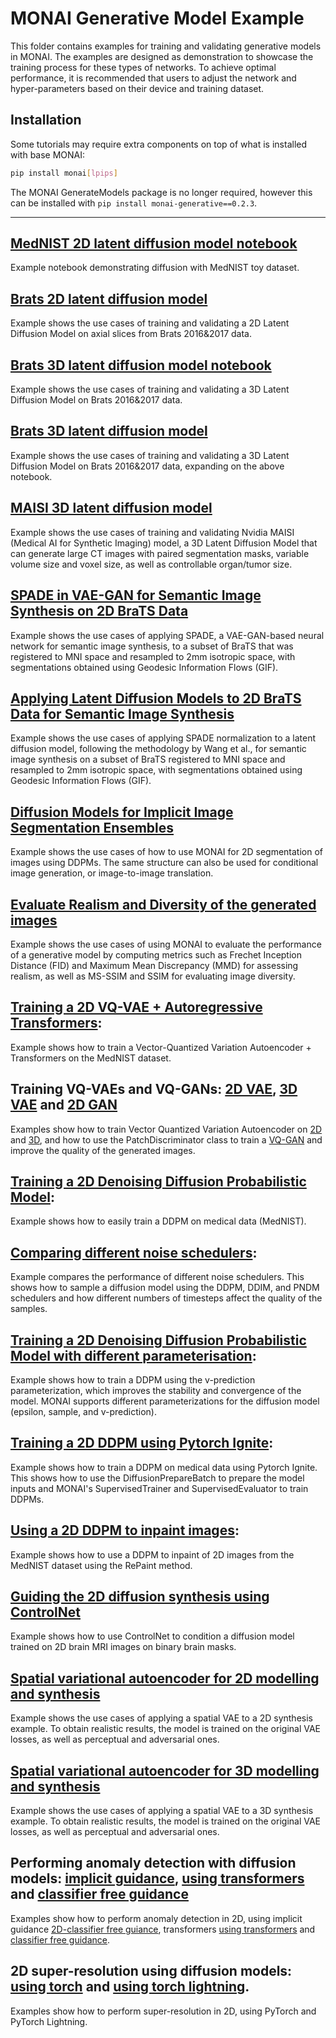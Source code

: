 # MONAI Generative Model Example
This folder contains examples for training and validating generative models in MONAI. The examples are designed as demonstration to showcase the training process for these types of networks. To achieve optimal performance, it is recommended that users to adjust the network and hyper-parameters based on their device and training dataset.

## Installation

Some tutorials may require extra components on top of what is installed with base MONAI:

```bash
pip install monai[lpips]
```

The MONAI GenerateModels package is no longer required, however this can be installed with `pip install monai-generative==0.2.3`.

----

## [MedNIST 2D latent diffusion model notebook](./2d_ldm/2d_ldm_tutorial.ipynb)
Example notebook demonstrating diffusion with MedNIST toy dataset.

## [Brats 2D latent diffusion model](./2d_ldm/README.md)
Example shows the use cases of training and validating a 2D Latent Diffusion Model on axial slices from Brats 2016&2017 data.

## [Brats 3D latent diffusion model notebook](./3d_ldm/3d_ldm_tutorial.ipynb)
Example shows the use cases of training and validating a 3D Latent Diffusion Model on Brats 2016&2017 data.

## [Brats 3D latent diffusion model](./3d_ldm/README.md)
Example shows the use cases of training and validating a 3D Latent Diffusion Model on Brats 2016&2017 data, expanding on the above notebook.

## [MAISI 3D latent diffusion model](./maisi/README.md)
Example shows the use cases of training and validating Nvidia MAISI (Medical AI for Synthetic Imaging) model, a 3D Latent Diffusion Model that can generate large CT images with paired segmentation masks, variable volume size and voxel size, as well as controllable organ/tumor size.

## [SPADE in VAE-GAN for Semantic Image Synthesis on 2D BraTS Data](./spade_gan/spade_gan.ipynb)
Example shows the use cases of applying SPADE, a VAE-GAN-based neural network for semantic image synthesis, to a subset of BraTS that was registered to MNI space and resampled to 2mm isotropic space, with segmentations obtained using Geodesic Information Flows (GIF).

## [Applying Latent Diffusion Models to 2D BraTS Data for Semantic Image Synthesis](./spade_ldm/spade_ldm_brats.ipynb)
Example shows the use cases of applying SPADE normalization to a latent diffusion model, following the methodology by Wang et al., for semantic image synthesis on a subset of BraTS registered to MNI space and resampled to 2mm isotropic space, with segmentations obtained using Geodesic Information Flows (GIF).

## [Diffusion Models for Implicit Image Segmentation Ensembles](./image_to_image_translation/tutorial_segmentation_with_ddpm.ipynb)
Example shows the use cases of how to use MONAI for 2D segmentation of images using DDPMs. The same structure can also be used for conditional image generation, or image-to-image translation.

## [Evaluate Realism and Diversity of the generated images](./realism_diversity_metrics/realism_diversity_metrics.ipynb)
Example shows the use cases of using MONAI to evaluate the performance of a generative model by computing metrics such as Frechet Inception Distance (FID) and Maximum Mean Discrepancy (MMD) for assessing realism, as well as MS-SSIM and SSIM for evaluating image diversity.

## [Training a 2D VQ-VAE + Autoregressive Transformers](./2d_vqvae_transformer/2d_vqvae_transformer_tutorial.ipynb):
Example shows how to train a Vector-Quantized Variation Autoencoder + Transformers on the MedNIST dataset.

## Training VQ-VAEs and VQ-GANs: [2D VAE](./2d_vqvae/2d_vqvae_tutorial.ipynb), [3D VAE](./3d_vqvae/3d_vqvae_tutorial.ipynb) and [2D GAN](./3d_autoencoderkl/2d_vqgan_tutorial.ipynb)
Examples show how to train Vector Quantized Variation Autoencoder on [2D](./2d_vqvae/2d_vqvae_tutorial.ipynb) and [3D](./3d_vqvae/3d_vqvae_tutorial.ipynb), and how to use the PatchDiscriminator class to train a [VQ-GAN](./2d_vqgan/2d_vqgan_tutorial.ipynb) and improve the quality of the generated images.

## [Training a 2D Denoising Diffusion Probabilistic Model](./2d_ddpm/2d_ddpm_tutorial.ipynb):
Example shows how to easily train a DDPM on medical data (MedNIST).

## [Comparing different noise schedulers](./2d_ddpm/2d_ddpm_compare_schedulers.ipynb):
Example compares the performance of different noise schedulers. This shows how to sample a diffusion model using the DDPM, DDIM, and PNDM schedulers and how different numbers of timesteps affect the quality of the samples.

## [Training a 2D Denoising Diffusion Probabilistic Model with different parameterisation](./2d_ddpm/2d_ddpm_tutorial_v_prediction.ipynb):
Example shows how to train a DDPM using the v-prediction parameterization, which improves the stability and convergence of the model. MONAI supports different parameterizations for the diffusion model (epsilon, sample, and v-prediction).

## [Training a 2D DDPM using Pytorch Ignite](./2d_ddpm/2d_ddpm_compare_schedulers.ipynb):
Example shows how to train a DDPM on medical data using Pytorch Ignite. This shows how to use the DiffusionPrepareBatch to prepare the model inputs and MONAI's SupervisedTrainer and SupervisedEvaluator to train DDPMs.

## [Using a 2D DDPM to inpaint images](./2d_ddpm/2d_ddpm_inpainting.ipynb):
Example shows how to use a DDPM to inpaint of 2D images from the MedNIST dataset using the RePaint method.

## [Guiding the 2D diffusion synthesis using ControlNet](./controlnet/2d_controlnet.ipynb)
Example shows how to use ControlNet to condition a diffusion model trained on 2D brain MRI images on binary brain masks.

## [Spatial variational autoencoder for 2D modelling and synthesis](./2d_autoencoderkl)
Example shows the use cases of applying a spatial VAE to a 2D synthesis example. To obtain realistic results, the model is trained on the original VAE losses, as well as perceptual and adversarial ones.

## [Spatial variational autoencoder for 3D modelling and synthesis](./3d_autoencoderkl)
Example shows the use cases of applying a spatial VAE to a 3D synthesis example. To obtain realistic results, the model is trained on the original VAE losses, as well as perceptual and adversarial ones.

## Performing anomaly detection with diffusion models: [implicit guidance](./anomaly_detection/2d_classifierfree_guidance_anomalydetection_tutorial.ipynb), [using transformers](./anomaly_detection/anomaly_detection_with_transformers.ipynb) and [classifier free guidance](./anomaly_detection/anomalydetection_tutorial_classifier_guidance.ipynb)
Examples show how to perform anomaly detection in 2D, using implicit guidance [2D-classifier free guiance](./anomaly_detection/2d_classifierfree_guidance_anomalydetection_tutorial.ipynb), transformers [using transformers](./anomaly_detection/anomaly_detection_with_transformers.ipynb) and [classifier free guidance](./anomalydetection_tutorial_classifier_guidance).

## 2D super-resolution using diffusion models: [using torch](./2d_super_resolution/2d_sd_super_resolution.ipynb) and [using torch lightning](./2d_super_resolution/2d_sd_super_resolution_lightning.ipynb).
Examples show how to perform super-resolution in 2D, using PyTorch and PyTorch Lightning.
